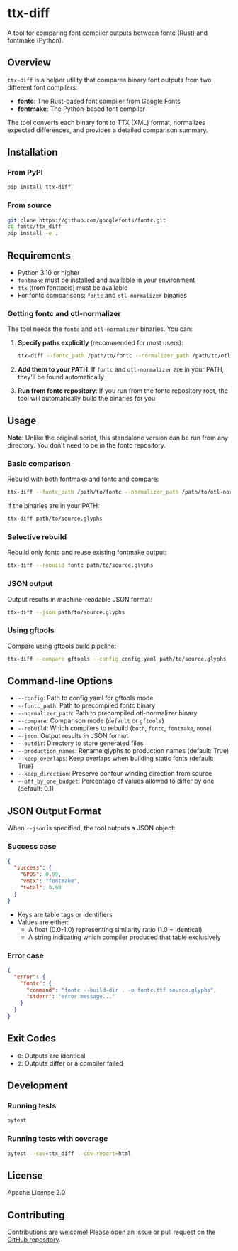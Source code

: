# ttx-diff

A tool for comparing font compiler outputs between fontc (Rust) and fontmake (Python).

## Overview

`ttx-diff` is a helper utility that compares binary font outputs from two different font compilers:
- **fontc**: The Rust-based font compiler from Google Fonts
- **fontmake**: The Python-based font compiler

The tool converts each binary font to TTX (XML) format, normalizes expected differences, and provides a detailed comparison summary.

## Installation

### From PyPI

```bash
pip install ttx-diff
```

### From source

```bash
git clone https://github.com/googlefonts/fontc.git
cd fontc/ttx_diff
pip install -e .
```

## Requirements

- Python 3.10 or higher
- `fontmake` must be installed and available in your environment
- `ttx` (from fonttools) must be available
- For fontc comparisons: `fontc` and `otl-normalizer` binaries

### Getting fontc and otl-normalizer

The tool needs the `fontc` and `otl-normalizer` binaries. You can:

1. **Specify paths explicitly** (recommended for most users):
   ```bash
   ttx-diff --fontc_path /path/to/fontc --normalizer_path /path/to/otl-normalizer source.glyphs
   ```

2. **Add them to your PATH**: If `fontc` and `otl-normalizer` are in your PATH, they'll be found automatically

3. **Run from fontc repository**: If you run from the fontc repository root, the tool will automatically build the binaries for you

## Usage

**Note**: Unlike the original script, this standalone version can be run from any directory. You don't need to be in the fontc repository.

### Basic comparison

Rebuild with both fontmake and fontc and compare:

```bash
ttx-diff --fontc_path /path/to/fontc --normalizer_path /path/to/otl-normalizer path/to/source.glyphs
```

If the binaries are in your PATH:

```bash
ttx-diff path/to/source.glyphs
```

### Selective rebuild

Rebuild only fontc and reuse existing fontmake output:

```bash
ttx-diff --rebuild fontc path/to/source.glyphs
```

### JSON output

Output results in machine-readable JSON format:

```bash
ttx-diff --json path/to/source.glyphs
```

### Using gftools

Compare using gftools build pipeline:

```bash
ttx-diff --compare gftools --config config.yaml path/to/source.glyphs
```

## Command-line Options

- `--config`: Path to config.yaml for gftools mode
- `--fontc_path`: Path to precompiled fontc binary
- `--normalizer_path`: Path to precompiled otl-normalizer binary
- `--compare`: Comparison mode (`default` or `gftools`)
- `--rebuild`: Which compilers to rebuild (`both`, `fontc`, `fontmake`, `none`)
- `--json`: Output results in JSON format
- `--outdir`: Directory to store generated files
- `--production_names`: Rename glyphs to production names (default: True)
- `--keep_overlaps`: Keep overlaps when building static fonts (default: True)
- `--keep_direction`: Preserve contour winding direction from source
- `--off_by_one_budget`: Percentage of values allowed to differ by one (default: 0.1)

## JSON Output Format

When `--json` is specified, the tool outputs a JSON object:

### Success case

```json
{
  "success": {
    "GPOS": 0.99,
    "vmtx": "fontmake",
    "total": 0.98
  }
}
```

- Keys are table tags or identifiers
- Values are either:
  - A float (0.0-1.0) representing similarity ratio (1.0 = identical)
  - A string indicating which compiler produced that table exclusively

### Error case

```json
{
  "error": {
    "fontc": {
      "command": "fontc --build-dir . -o fontc.ttf source.glyphs",
      "stderr": "error message..."
    }
  }
}
```

## Exit Codes

- `0`: Outputs are identical
- `2`: Outputs differ or a compiler failed

## Development

### Running tests

```bash
pytest
```

### Running tests with coverage

```bash
pytest --cov=ttx_diff --cov-report=html
```

## License

Apache License 2.0

## Contributing

Contributions are welcome! Please open an issue or pull request on the [GitHub repository](https://github.com/googlefonts/fontc).

